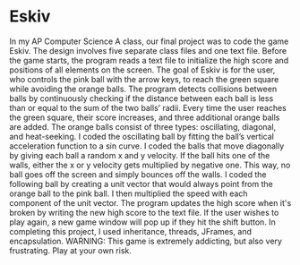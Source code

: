 # Eskiv
In my AP Computer Science A class, our final project was to code the game Eskiv. The design involves five separate class files and one text file. Before the game starts, the program reads a text file to initialize the high score and positions of all elements on the screen. The goal of Eskiv is for the user, who controls the pink ball with the arrow keys, to reach the green square while avoiding the orange balls. The program detects collisions between balls by continuously checking if the distance between each ball is less than or equal to the sum of the two balls’ radii. Every time the user reaches the green square, their score increases, and three additional orange balls are added. The orange balls consist of three types: oscillating, diagonal, and heat-seeking. I coded the oscillating ball by fitting the ball’s vertical acceleration function to a sin curve. I coded the balls that move diagonally by giving each ball a random x and y velocity. If the ball hits one of the walls, either the x or y velocity gets multiplied by negative one. This way, no ball goes off the screen and simply bounces off the walls. I coded the following ball by creating a unit vector that would always point from the orange ball to the pink ball. I then multiplied the speed with each component of the unit vector. The program updates the high score when it's broken by writing the new high score to the text file. If the user wishes to play again, a new game window will pop up if they hit the shift button. In completing this project, I used inheritance, threads, JFrames, and encapsulation. WARNING: This game is extremely addicting, but also very frustrating. Play at your own risk.
